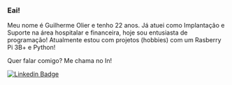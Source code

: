 ### Eai!

Meu nome é Guilherme Olier e tenho 22 anos. Já atuei como Implantação e Suporte na área hospitalar e financeira, hoje sou entusiasta de programação!
Atualmente estou com projetos (hobbies) com um Rasberry Pi 3B+ e Python!

Quer falar comigo? Me chama no In!

[![Linkedin Badge](https://img.shields.io/badge/-LinkedIn-blue?style=flat-square&logo=Linkedin&logoColor=white&link=https://www.linkedin.com/in/guilherme-olier)](https://www.linkedin.com/in/guilherme-olier)
